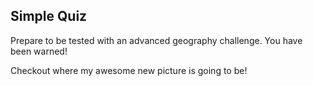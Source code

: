 ## Simple Quiz

Prepare to be tested with an advanced geography challenge.  You have been warned!

Checkout where my awesome new picture is going to be!